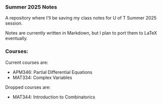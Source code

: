 ### Summer 2025 Notes
A repository where I'll be saving my class notes for U of T Summer 2025 session.

Notes are currently written in Markdown, but I plan to port them to LaTeX eventually.

### Courses:
Current courses are:
- APM346: Partial Differential Equations
- MAT334: Complex Variables

Dropped courses are:
- MAT344: Introduction to Combinatorics
